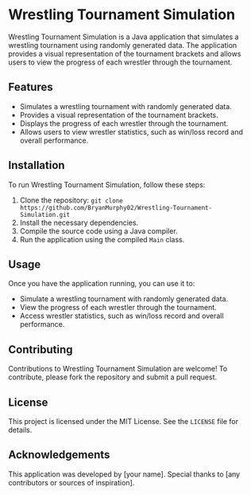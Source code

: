 # Wrestling Tournament Simulation

Wrestling Tournament Simulation is a Java application that simulates a wrestling tournament using randomly generated data. The application provides a visual representation of the tournament brackets and allows users to view the progress of each wrestler through the tournament.

## Features

- Simulates a wrestling tournament with randomly generated data.
- Provides a visual representation of the tournament brackets.
- Displays the progress of each wrestler through the tournament.
- Allows users to view wrestler statistics, such as win/loss record and overall performance.

## Installation

To run Wrestling Tournament Simulation, follow these steps:

1. Clone the repository: `git clone https://github.com/BryanMurphy02/Wrestling-Tournament-Simulation.git`
2. Install the necessary dependencies.
3. Compile the source code using a Java compiler.
4. Run the application using the compiled `Main` class.

## Usage

Once you have the application running, you can use it to:

- Simulate a wrestling tournament with randomly generated data.
- View the progress of each wrestler through the tournament.
- Access wrestler statistics, such as win/loss record and overall performance.

## Contributing

Contributions to Wrestling Tournament Simulation are welcome! To contribute, please fork the repository and submit a pull request.

## License

This project is licensed under the MIT License. See the `LICENSE` file for details.

## Acknowledgements

This application was developed by [your name]. Special thanks to [any contributors or sources of inspiration].
